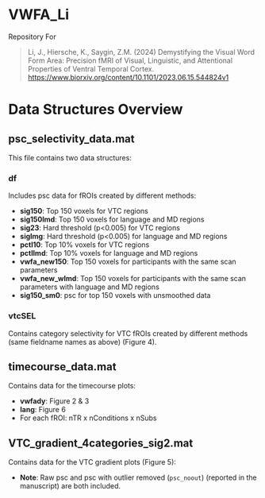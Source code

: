 # VWFA_Li
Repository For
> Li, J., Hiersche, K., Saygin, Z.M. (2024) Demystifying the Visual Word Form Area: Precision fMRI of Visual, Linguistic, and Attentional Properties of Ventral Temporal Cortex. https://www.biorxiv.org/content/10.1101/2023.06.15.544824v1
# Data Structures Overview
## psc_selectivity_data.mat
This file contains two data structures:

### df
Includes psc data for fROIs created by different methods:
- **sig150**: Top 150 voxels for VTC regions
- **sig150lmd**: Top 150 voxels for language and MD regions
- **sig23**: Hard threshold (p<0.005) for VTC regions
- **siglmg**: Hard threshold (p<0.005) for language and MD regions
- **pctl10**: Top 10% voxels for VTC regions
- **pctllmd**: Top 10% voxels for language and MD regions
- **vwfa_new150**: Top 150 voxels for participants with the same scan parameters
- **vwfa_new_wlmd**: Top 150 voxels for participants with the same scan parameters with language and MD regions
- **sig150_sm0**: psc for top 150 voxels with unsmoothed data

### vtcSEL
Contains category selectivity for VTC fROIs created by different methods (same fieldname names as above) (Figure 4).

## timecourse_data.mat
Contains data for the timecourse plots:
- **vwfady**: Figure 2 & 3
- **lang**: Figure 6
- For each fROI: nTR x nConditions x nSubs

## VTC_gradient_4categories_sig2.mat
Contains data for the VTC gradient plots (Figure 5):
- **Note**: Raw psc and psc with outlier removed (`psc_noout`) (reported in the manuscript) are both included.

